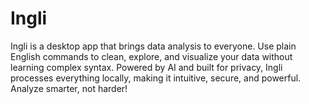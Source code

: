 # Ingli
Ingli is a desktop app that brings data analysis to everyone. Use plain English commands to clean, explore, and visualize your data without learning complex syntax. Powered by AI and built for privacy, Ingli processes everything locally, making it intuitive, secure, and powerful. Analyze smarter, not harder!

